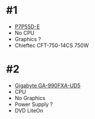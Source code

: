 # #1
* [P7P55D-E](https://www.asus.com/Motherboards/P7P55DE/)
* No CPU
* Graphics ?
* Chieftec CFT-750-14CS 750W

# #2
* [Gigabyte GA-990FXA-UD5](https://www.gigabyte.com/Motherboard/GA-990FXA-UD5-rev-30)
* CPU
* No Graphics
* Power Supply ?
* DVD LiteOn
